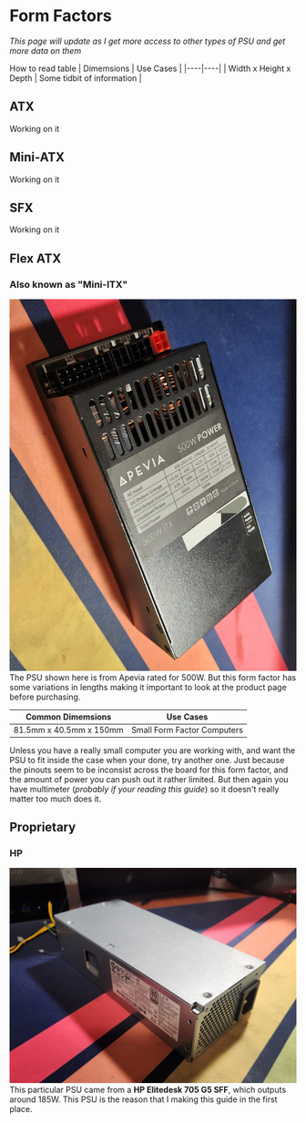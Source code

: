 # Form Factors
*This page will update as I get more access to other types of PSU and get more data on them*

How to read table
| Dimemsions | Use Cases |
|----|----|
| Width x Height x Depth | Some tidbit of information |
## ATX
Working on it
## Mini-ATX
Working on it
## SFX
Working on it
## Flex ATX
### Also known as "Mini-ITX"
![Personal PSU](i1-20250715_210652.jpg)    
The PSU shown here is from Apevia rated for 500W. But this form factor has some variations in lengths making it important to look at the product page before purchasing.

|Common Dimemsions|Use Cases|
|----------|---------|
|81.5mm x 40.5mm x 150mm| Small Form Factor Computers|

Unless you have a really small computer you are working with, and want the PSU to fit inside the case when your done, try another one. Just because the pinouts seem to be inconsist across the board for this form factor, and the amount of power you can push out it rather limited. But then again you have multimeter (*probably if your reading this guide*) so it doesn't really matter too much does it.
## Proprietary
### HP
![HP PSU](i2-Hppsu.jpg)    
This particular PSU came from a **HP Elitedesk 705 G5 SFF**, which outputs around 185W. This PSU is the reason that I making this guide in the first place.